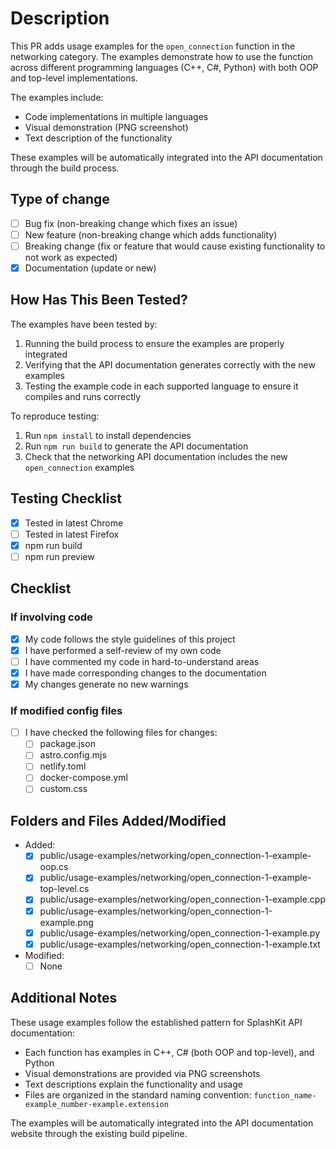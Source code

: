 # Description

This PR adds usage examples for the `open_connection` function in the networking category. The examples demonstrate how to use the function across different programming languages (C++, C#, Python) with both OOP and top-level implementations.

The examples include:
- Code implementations in multiple languages
- Visual demonstration (PNG screenshot)
- Text description of the functionality

These examples will be automatically integrated into the API documentation through the build process.

## Type of change

- [ ] Bug fix (non-breaking change which fixes an issue)
- [ ] New feature (non-breaking change which adds functionality)
- [ ] Breaking change (fix or feature that would cause existing functionality to not work as
      expected)
- [x] Documentation (update or new)

## How Has This Been Tested?

The examples have been tested by:
1. Running the build process to ensure the examples are properly integrated
2. Verifying that the API documentation generates correctly with the new examples
3. Testing the example code in each supported language to ensure it compiles and runs correctly

To reproduce testing:
1. Run `npm install` to install dependencies
2. Run `npm run build` to generate the API documentation
3. Check that the networking API documentation includes the new `open_connection` examples

## Testing Checklist

- [x] Tested in latest Chrome
- [ ] Tested in latest Firefox
- [x] npm run build
- [ ] npm run preview

## Checklist

### If involving code

- [x] My code follows the style guidelines of this project
- [x] I have performed a self-review of my own code
- [ ] I have commented my code in hard-to-understand areas
- [x] I have made corresponding changes to the documentation
- [x] My changes generate no new warnings

### If modified config files

- [ ] I have checked the following files for changes:
  - [ ] package.json
  - [ ] astro.config.mjs
  - [ ] netlify.toml
  - [ ] docker-compose.yml
  - [ ] custom.css

## Folders and Files Added/Modified

- Added:
  - [x] public/usage-examples/networking/open_connection-1-example-oop.cs
  - [x] public/usage-examples/networking/open_connection-1-example-top-level.cs
  - [x] public/usage-examples/networking/open_connection-1-example.cpp
  - [x] public/usage-examples/networking/open_connection-1-example.png
  - [x] public/usage-examples/networking/open_connection-1-example.py
  - [x] public/usage-examples/networking/open_connection-1-example.txt
- Modified:
  - [ ] None

## Additional Notes

These usage examples follow the established pattern for SplashKit API documentation:
- Each function has examples in C++, C# (both OOP and top-level), and Python
- Visual demonstrations are provided via PNG screenshots
- Text descriptions explain the functionality and usage
- Files are organized in the standard naming convention: `function_name-example_number-example.extension`

The examples will be automatically integrated into the API documentation website through the existing build pipeline.
